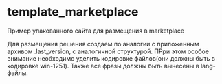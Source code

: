 template_marketplace
====================

Пример упакованного сайта для размещения в marketplace

Для размещения решения создаем по аналогии с приложенным архивом .last_version, с аналогичной структурой. ПРри этом особое внимание необходимо уделить кодировке файлов(они должны быть в кодировке win-1251). Также все фразы должны быть вынесены в lang-файлы.
